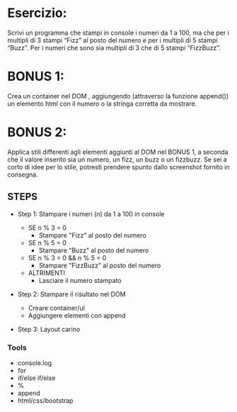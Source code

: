 # Esercizio:
Scrivi un programma che stampi in console i numeri da 1 a 100, ma che per i multipli di 3 stampi “Fizz” al posto del numero e per i multipli di 5 stampi “Buzz”. Per i numeri che sono sia multipli di 3 che di 5 stampi “FizzBuzz”.

# BONUS 1:
Crea un container nel DOM , aggiungendo (attraverso la funzione append()) un elemento html con il numero o la stringa corretta da mostrare.

# BONUS 2:
Applica stili differenti agli elementi aggiunti al DOM nel BONUS 1, a seconda che il valore inserito sia un numero, un fizz, un buzz o un fizzbuzz. Se sei a corto di idee per lo stile, potresti prendere spunto dallo screenshot fornito in consegna.

## STEPS
- Step 1: Stampare i numeri (n) da 1 a 100 in console
    - SE n % 3 = 0
        - Stampare "Fizz" al posto del numero
    - SE n % 5 = 0
        - Stampare "Buzz" al posto del numero
    - SE n % 3 = 0 && n % 5 = 0
        - Stampare "FizzBuzz" al posto del numero
    - ALTRIMENTI 
        - Lasciare il numero stampato

- Step 2: Stampare il risultato nel DOM
    - Creare container/ul
    - Aggiungere elementi con append

- Step 3: Layout carino

### Tools
- console.log
- for
- if/else if/else
- %
- append
- html/css/bootstrap